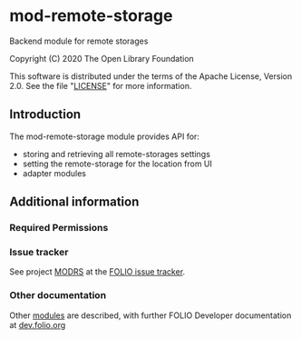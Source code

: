  # mod-remote-storage

Backend module for remote storages

Copyright (C) 2020 The Open Library Foundation

This software is distributed under the terms of the Apache License,
Version 2.0. See the file "[LICENSE](LICENSE)" for more information.

## Introduction
The mod-remote-storage module provides API for:
  * storing and retrieving all remote-storages settings
  * setting the remote-storage for the location from UI
  * adapter modules

## Additional information

### Required Permissions

### Issue tracker
See project [MODRS](https://issues.folio.org/browse/MODRS)
at the [FOLIO issue tracker](https://dev.folio.org/guidelines/issue-tracker).

### Other documentation
Other [modules](https://dev.folio.org/source-code/#server-side) are described,
with further FOLIO Developer documentation at
[dev.folio.org](https://dev.folio.org/)
